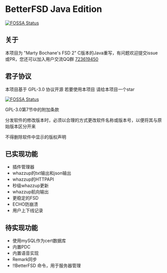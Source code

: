# BetterFSD Java Edition
[![FOSSA Status](https://app.fossa.com/api/projects/git%2Bgithub.com%2FLinkTechTips%2FBetterFSD-Java.svg?type=shield)](https://app.fossa.com/projects/git%2Bgithub.com%2FLinkTechTips%2FBetterFSD-Java?ref=badge_shield)

## 关于
本项目为 "Marty Bochane's FSD 2" C版本的Java重写，有问题欢迎提交issue或PR，您还可以加入用户交流QQ群 [723619450](https://jq.qq.com/?_wv=1027&k=Gugroyas)
## 君子协议
本项目基于 GPL-3.0 协议开源 若要使用本项目 请给本项目一个star

[![FOSSA Status](https://app.fossa.com/api/projects/git%2Bgithub.com%2FLinkTechTips%2FBetterFSD-Java.svg?type=large)](https://app.fossa.com/projects/git%2Bgithub.com%2FLinkTechTips%2FBetterFSD-Java?ref=badge_large)

GPL-3.0第7节中的附加条款

分发软件的修改版本时，必须以合理的方式更改软件名称或版本号，以便将其与原始版本区分开来

不得删除软件中显示的版权声明
## 已实现功能
* 插件管理器
* whazzup的txt输出和json输出
* whazzup的HTTPAPI
* 秒级whazzup更新
* whazzup航向输出
* 更稳定的FSD
* ECHO防崩溃
* 用户上下线记录
## 待实现功能
* 使用mySQL作为cert数据库
* 内置PDC
* 内置语音实现
* Remark同步
* !!BetterFSD 命令，用于服务器管理